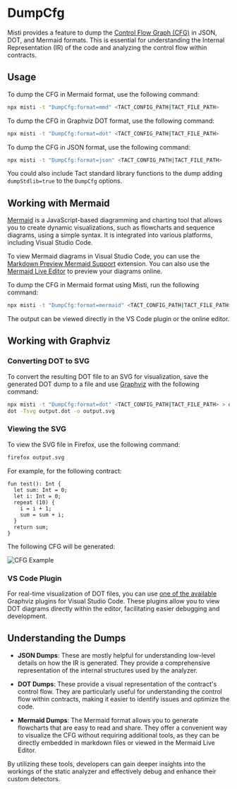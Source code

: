 # DumpCfg

Misti provides a feature to dump the [Control Flow Graph (CFG)](https://en.wikipedia.org/wiki/Control-flow_graph) in JSON, DOT, and Mermaid formats. This is essential for understanding the Internal Representation (IR) of the code and analyzing the control flow within contracts.

## Usage

To dump the CFG in Mermaid format, use the following command:

```bash
npx misti -t "DumpCfg:format=mmd" <TACT_CONFIG_PATH|TACT_FILE_PATH>
```

To dump the CFG in Graphviz DOT format, use the following command:

```bash
npx misti -t "DumpCfg:format=dot" <TACT_CONFIG_PATH|TACT_FILE_PATH>
```

To dump the CFG in JSON format, use the following command:

```bash
npx misti -t "DumpCfg:format=json" <TACT_CONFIG_PATH|TACT_FILE_PATH>
```

You could also include Tact standard library functions to the dump adding `dumpStdlib=true` to the `DumpCfg` options.

## Working with Mermaid

[Mermaid](https://mermaid.js.org) is a JavaScript-based diagramming and charting tool that allows you to create dynamic visualizations, such as flowcharts and sequence diagrams, using a simple syntax. It is integrated into various platforms, including Visual Studio Code.

To view Mermaid diagrams in Visual Studio Code, you can use the [Markdown Preview Mermaid Support](https://marketplace.visualstudio.com/items?itemName=bierner.markdown-mermaid) extension. You can also use the [Mermaid Live Editor](https://mermaid.live) to preview your diagrams online.

To dump the CFG in Mermaid format using Misti, run the following command:

```bash
npx misti -t "DumpCfg:format=mermaid" <TACT_CONFIG_PATH|TACT_FILE_PATH>
```

The output can be viewed directly in the VS Code plugin or the online editor.

## Working with Graphviz

### Converting DOT to SVG

To convert the resulting DOT file to an SVG for visualization, save the generated DOT dump to a file and use [Graphviz](https://graphviz.org) with the following command:

```bash
npx misti -t "DumpCfg:format=dot" <TACT_CONFIG_PATH|TACT_FILE_PATH> > output.dot
dot -Tsvg output.dot -o output.svg
```

### Viewing the SVG

To view the SVG file in Firefox, use the following command:

```bash
firefox output.svg
```

For example, for the following contract:

```tact
fun test(): Int {
  let sum: Int = 0;
  let i: Int = 0;
  repeat (10) {
    i = i + 1;
    sum = sum + i;
  }
  return sum;
}
```

The following CFG will be generated:

![CFG Example](/img/cfg-example.svg)

### VS Code Plugin

For real-time visualization of DOT files, you can use [one of the available](https://marketplace.visualstudio.com/search?term=tag%3Agraphviz&target=VSCode&category=All%20categories&sortBy=Relevance) Graphviz plugins for Visual Studio Code. These plugins allow you to view DOT diagrams directly within the editor, facilitating easier debugging and development.

## Understanding the Dumps

- **JSON Dumps**: These are mostly helpful for understanding low-level details on how the IR is generated. They provide a comprehensive representation of the internal structures used by the analyzer.

- **DOT Dumps**: These provide a visual representation of the contract's control flow. They are particularly useful for understanding the control flow within contracts, making it easier to identify issues and optimize the code.

- **Mermaid Dumps**: The Mermaid format allows you to generate flowcharts that are easy to read and share. They offer a convenient way to visualize the CFG without requiring additional tools, as they can be directly embedded in markdown files or viewed in the Mermaid Live Editor.

By utilizing these tools, developers can gain deeper insights into the workings of the static analyzer and effectively debug and enhance their custom detectors.
